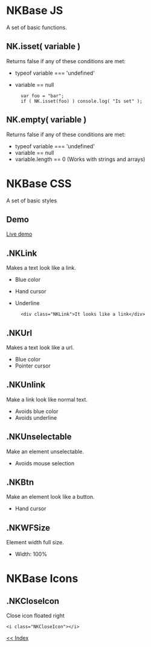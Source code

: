 # NKBase JS
A set of basic functions.

NK.isset( variable )
----------------------------------------------------------------------------
Returns false if any of these conditions are met:
- typeof variable === 'undefined'
- variable == null


        var foo = "bar";
        if ( NK.isset(foo) ) console.log( "Is set" );


NK.empty( variable )
----------------------------------------------------------------------------
Returns false if any of these conditions are met:
- typeof variable === 'undefined'
- variable == null
- variable.length == 0 (Works with strings and arrays)


# NKBase CSS
A set of basic styles

Demo
----------------------------------------------------------------------------
[Live demo](https://codepen.io/Netkuup/pen/RgGewV)

.NKLink
----------------------------------------------------------------------------
Makes a text look like a link.
- Blue color
- Hand cursor
- Underline


        <div class="NKLink">It looks like a link</div>

.NKUrl
----------------------------------------------------------------------------
Makes a text look like a url.
- Blue color
- Pointer cursor

.NKUnlink
----------------------------------------------------------------------------
Make a link look like normal text.
- Avoids blue color
- Avoids underline

.NKUnselectable
----------------------------------------------------------------------------
Make an element unselectable.
- Avoids mouse selection

.NKBtn
----------------------------------------------------------------------------
Make an element look like a button.
- Hand cursor

.NKWFSize
----------------------------------------------------------------------------
Element width full size.
- Width: 100%

# NKBase Icons

.NKCloseIcon
----------------------------------------------------------------------------
Close icon floated right

    <i class="NKCloseIcon"></i>

[<< Index](../../../../)